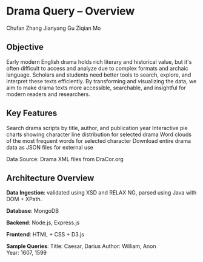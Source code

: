# Drama Query – Overview

Chufan Zhang
Jianyang Gu
Ziqian Mo

## Objective

Early modern English drama holds rich literary and historical value, but it's often difficult to access and analyze due to complex formats and archaic language. Scholars and students need better tools to search, explore, and interpret these texts efficiently. By transforming and visualizing the data, we aim to make drama texts more accessible, searchable, and insightful for modern readers and researchers.

## Key Features

Search drama scripts by title, author, and publication year
Interactive pie charts showing character line distribution for selected drama
Word clouds of the most frequent words for selected character
Download entire drama data as JSON files for external use

Data Source: Drama XML files from DraCor.org

## Architecture Overview

**Data Ingestion**:
validated using XSD and RELAX NG, parsed using Java with DOM + XPath.

**Database**:
MongoDB

**Backend**:
Node.js, Express.js

**Frontend**:
HTML + CSS + D3.js

**Sample Queries**:
Title:   Caesar, Darius
Author:  William, Anon  
Year:    1607, 1599
